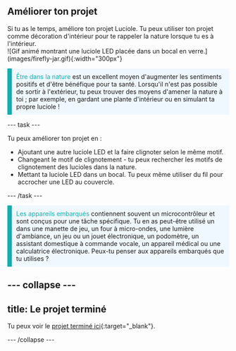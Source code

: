 ## Améliorer ton projet

<div style="display: flex; flex-wrap: wrap">
<div style="flex-basis: 200px; flex-grow: 1; margin-right: 15px;">
Si tu as le temps, améliore ton projet Luciole. Tu peux utiliser ton projet comme décoration d'intérieur pour te rappeler la nature lorsque tu es à l'intérieur. 
</div>
<div>
![Gif animé montrant une luciole LED placée dans un bocal en verre.](images/firefly-jar.gif){:width="300px"}
</div>
</div>

<p style='border-left: solid; border-width:10px; border-color: #0faeb0; background-color: aliceblue; padding: 10px;'>
<span style="color: #0faeb0">Être dans la nature</span> est un excellent moyen d'augmenter les sentiments positifs et d'être bénéfique pour ta santé. Lorsqu'il n'est pas possible de sortir à l'extérieur, tu peux trouver des moyens d'amener la nature à toi ; par exemple, en gardant une plante d'intérieur ou en simulant ta propre luciole !</p>

--- task ---

Tu peux améliorer ton projet en :
+ Ajoutant une autre luciole LED et la faire clignoter selon le même motif.
+ Changeant le motif de clignotement - tu peux rechercher les motifs de clignotement des lucioles dans la nature.
+ Mettant ta luciole LED dans un bocal. Tu peux même utiliser du fil pour accrocher une LED au couvercle.

--- /task ---

<p style='border-left: solid; border-width:10px; border-color: #0faeb0; background-color: aliceblue; padding: 10px;'>
<span style="color: #0faeb0">Les appareils embarqués</span> contiennent souvent un microcontrôleur et sont conçus pour une tâche spécifique. Tu en as peut-être utilisé un dans une manette de jeu, un four à micro-ondes, une lumière d'ambiance, un jeu ou un jouet électronique, un podomètre, un assistant domestique à commande vocale, un appareil médical ou une calculatrice électronique. Peux-tu penser aux appareils embarqués que tu utilises ?</p>

--- collapse ---
---
title: Le projet terminé
---

Tu peux voir le [projet terminé ici](https://rpf.io/p/en/led-firefly-get){:target="_blank"}.

--- /collapse ---
